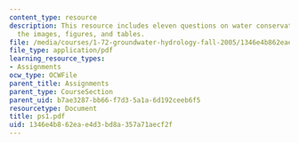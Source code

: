 ```yaml
---
content_type: resource
description: This resource includes eleven questions on water conservation giving
  the images, figures, and tables.
file: /media/courses/1-72-groundwater-hydrology-fall-2005/1346e4b862eae4d3bd8a357a71aecf2f_ps1.pdf
file_type: application/pdf
learning_resource_types:
- Assignments
ocw_type: OCWFile
parent_title: Assignments
parent_type: CourseSection
parent_uid: b7ae3287-bb66-f7d3-5a1a-6d192ceeb6f5
resourcetype: Document
title: ps1.pdf
uid: 1346e4b8-62ea-e4d3-bd8a-357a71aecf2f
---
```

